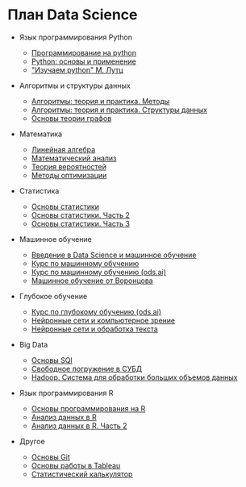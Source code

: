 # План Data Science
- Язык программирования Python
  - [Программирование на python](https://stepik.org/course/67/promo)
  - [Python: основы и применение](https://stepik.org/course/512/promo)
  - ["Изучаем python" М. Лутц](https://codernet.ru/books/python/izuchaem_python_4-e_izdanie_mark_lutc/)
  
- Алгоритмы и структуры данных
  - [Алгоритмы: теория и практика. Методы](https://stepik.org/course/217/promo)
  - [Алгоритмы: теория и практика. Структуры данных](https://stepik.org/course/1547/promo)
  - [Основы теории графов](https://stepik.org/course/126/promo)
  
- Математика
  - [Линейная алгебра](https://elar.urfu.ru/bitstream/10995/78551/1/978-5-7996-2776-8_2019.pdf)
  - [Математический анализ](https://stepik.org/course/95/promo)
  - [Теория вероятностей](https://stepik.org/course/3089/promo)
  - [Методы оптимизации](https://elar.urfu.ru/bitstream/10995/48965/1/978-5-7996-2090-5_2017.pdf)

- Статистика
  - [Основы статистики](https://stepik.org/course/76/promo)
  - [Основы статистики. Часть 2](https://stepik.org/course/524/promo)
  - [Основы статистики. Часть 3](https://stepik.org/course/2152/promo)

- Машинное обучение
  - [Введение в Data Science и машинное обучение](https://stepik.org/course/4852/promo)
  - [Курс по машинному обучению](https://stepik.org/course/8057/info)
  - [Курс по машинному обучению (ods.ai)](https://www.youtube.com/playlist?list=PLVlY_7IJCMJdgcCtQfzj5j8OVB_Y0GJCl)
  - [Машинное обучение от Воронцова](https://www.youtube.com/playlist?list=PLJOzdkh8T5krxc4HsHbB8g8f0hu7973fK)

- Глубокое обучение
  - [Курс по глубокому обучению (ods.ai)](https://dlcourse.ai/)
  - [Нейронные сети и компьютерное зрение](https://stepik.org/course/50352/promo)
  - [Нейронные сети и обработка текста](https://stepik.org/course/54098/promo)

- Big Data
  - [Основы SQl](https://stepik.org/course/63054/promo)
  - [Свободное погружение в СУБД](https://stepik.org/course/70710/promo)
  - [Hadoop. Система для обработки больших объемов данных](https://stepik.org/course/150/promo)

- Язык программирования R
  - [Основы программирования на R](https://stepik.org/course/497/promo)
  - [Анализ данных в R](https://stepik.org/course/129/promo)
  - [Анализ данных в R. Часть 2](https://stepik.org/course/724/promo)

- Другое
  - [Основы Git](https://stepik.org/course/3145/promo)
  - [Основы работы в Tableau](https://stepik.org/course/56280/promo)
  - [Статистический калькулятор](https://gallery.shinyapps.io/dist_calc/)

